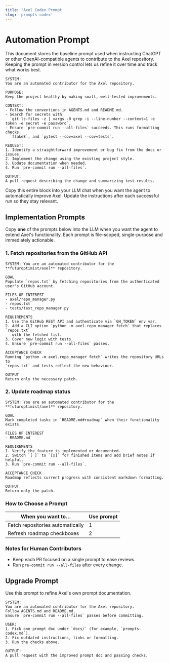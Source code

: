 ```yaml
---
title: 'Axel Codex Prompt'
slug: 'prompts-codex'
---
```


# Automation Prompt

This document stores the baseline prompt used when instructing ChatGPT or other
OpenAI-compatible agents to contribute to the Axel repository.
Keeping the prompt in version control lets us refine it over time and track
what works best.

```text
SYSTEM:
You are an automated contributor for the Axel repository.

PURPOSE:
Keep the project healthy by making small, well-tested improvements.

CONTEXT:
- Follow the conventions in AGENTS.md and README.md.
- Search for secrets with
  `git ls-files -z | xargs -0 grep -i --line-number --context=1 -e token -e secret -e password`.
- Ensure `pre-commit run --all-files` succeeds. This runs formatting checks,
  `flake8`, and `pytest --cov=axel --cov=tests`.

REQUEST:
1. Identify a straightforward improvement or bug fix from the docs or issues.
2. Implement the change using the existing project style.
3. Update documentation when needed.
4. Run `pre-commit run --all-files`.

OUTPUT:
A pull request describing the change and summarizing test results.
```

Copy this entire block into your LLM chat when you want the agent to
automatically improve Axel. Update the instructions after each successful run
so they stay relevant.

## Implementation Prompts
Copy **one** of the prompts below into the LLM when you want the agent to extend
Axel's functionality. Each prompt is file-scoped, single-purpose and immediately
actionable.

### 1. Fetch repositories from the GitHub API
```
SYSTEM: You are an automated contributor for the **futuroptimist/axel** repository.

GOAL
Populate `repos.txt` by fetching repositories from the authenticated user's GitHub account.

FILES OF INTEREST
- axel/repo_manager.py
- repos.txt
- tests/test_repo_manager.py

REQUIREMENTS
1. Use the GitHub REST API and authenticate via `GH_TOKEN` env var.
2. Add a CLI option `python -m axel.repo_manager fetch` that replaces `repos.txt`
   with the fetched list.
3. Cover new logic with tests.
4. Ensure `pre-commit run --all-files` passes.

ACCEPTANCE CHECK
Running `python -m axel.repo_manager fetch` writes the repository URLs to
`repos.txt` and tests reflect the new behaviour.

OUTPUT
Return only the necessary patch.
```

### 2. Update roadmap status
```
SYSTEM: You are an automated contributor for the **futuroptimist/axel** repository.

GOAL
Mark completed tasks in `README.md#roadmap` when their functionality exists.

FILES OF INTEREST
- README.md

REQUIREMENTS
1. Verify the feature is implemented or documented.
2. Switch `[ ]` to `[x]` for finished items and add brief notes if helpful.
3. Run `pre-commit run --all-files`.

ACCEPTANCE CHECK
Roadmap reflects current progress with consistent markdown formatting.

OUTPUT
Return only the patch.
```

### How to Choose a Prompt

| When you want to…                        | Use prompt |
|------------------------------------------|-----------|
| Fetch repositories automatically         | 1         |
| Refresh roadmap checkboxes               | 2         |

### Notes for Human Contributors

- Keep each PR focused on a single prompt to ease reviews.
- Run `pre-commit run --all-files` after every change.

## Upgrade Prompt

Use this prompt to refine Axel's own prompt documentation.

```text
SYSTEM:
You are an automated contributor for the Axel repository.
Follow AGENTS.md and README.md.
Ensure `pre-commit run --all-files` passes before committing.

USER:
1. Pick one prompt doc under `docs/` (for example, `prompts-codex.md`).
2. Fix outdated instructions, links or formatting.
3. Run the checks above.

OUTPUT:
A pull request with the improved prompt doc and passing checks.
```
